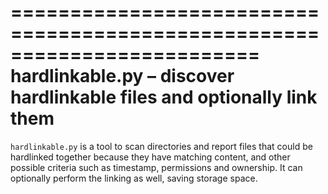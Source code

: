 =========================================================================
 hardlinkable.py – discover hardlinkable files and optionally link them
=========================================================================

`hardlinkable.py` is a tool to scan directories and report files that could be
hardlinked together because they have matching content, and other possible
criteria such as timestamp, permissions and ownership.  It can optionally
perform the linking as well, saving storage space.
